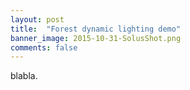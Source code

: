 ```yaml
---
layout: post
title:  "Forest dynamic lighting demo"
banner_image: 2015-10-31-SolusShot.png
comments: false
---
```


blabla.